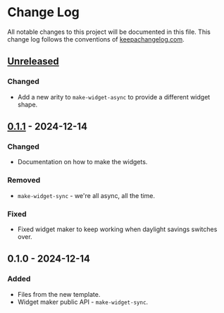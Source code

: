 # Change Log
All notable changes to this project will be documented in this file. This change log follows the conventions of [keepachangelog.com](http://keepachangelog.com/).

## [Unreleased]
### Changed
- Add a new arity to `make-widget-async` to provide a different widget shape.

## [0.1.1] - 2024-12-14
### Changed
- Documentation on how to make the widgets.

### Removed
- `make-widget-sync` - we're all async, all the time.

### Fixed
- Fixed widget maker to keep working when daylight savings switches over.

## 0.1.0 - 2024-12-14
### Added
- Files from the new template.
- Widget maker public API - `make-widget-sync`.

[Unreleased]: https://sourcehost.site/your-name/chatbot-edsl/compare/0.1.1...HEAD
[0.1.1]: https://sourcehost.site/your-name/chatbot-edsl/compare/0.1.0...0.1.1
